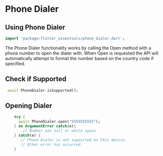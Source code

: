 # Phone Dialer

## Using Phone Dialer
```dart
import 'package:flutter_essentials/phone_dialer.dart';
```

The Phone Dialer functionality works by calling the Open method with a phone number to open the dialer with. When Open is requested the API will automatically attempt to format the number based on the country code if specified.

## Check if Supported
```dart
 await PhoneDialer.isSupported();
```

## Opening Dialer
```dart
    try {
      await PhoneDialer.open("5555555555");
    } on ArgumentError catch(e){
        // Number was null or white space
    } catch(e) {
       // Phone Dialer is not supported on this device.
       // Other error has occurred.
    }

```